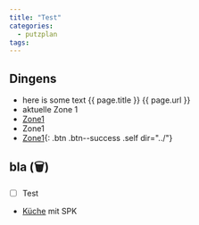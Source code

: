 ```yaml
---
title: "Test"
categories:
  - putzplan
tags:
---
```


## Dingens
<!--more-->
* here is some text {{ page.title }} {{ page.url }}
* aktuelle Zone <span class="ppzone">1</span>
* [Zone1](../Zone1/)
* <a dir="../" class="self">Zone<span class="ppzone">1</span></a>
* [Zone<span class="ppzone">1</span>](){: .btn .btn--success .self dir="../"}

## bla (<span class="ppclear">🗑️</span>)

 - [ ] Test
 * [Küche](../Kueche) mit SPK




<!--stackedit_data:
eyJoaXN0b3J5IjpbMTY5Nzk2MDA0MiwtMTUzMTMxNTEyMiwtMT
A2NDE5MzU5NSwxNzc0NzU0NTMyLDc3MzA4NTg4MSwxODU5MjI1
MDE0LC01MzMyMTAwNjIsMTY0ODI1MjIxMSwtMTM4Nzg3MjIyLD
E0ODMzMzQzNjQsMTQ4MzMzNDM2NCwtMTYzNTI1NzA4NywtMTYy
Nzc2OTk5NCwxODU3NDQwNDE3LC05MzIwMzExNjEsLTE0MzQ5NT
gwMjAsLTIwNDY5NTk2NTYsLTIwMTQ0MTU2MjIsLTYwMTMyNjgw
OCwtMTgyNDcwNDQ2MF19
-->